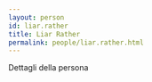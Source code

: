 ```yaml
---
layout: person
id: liar.rather
title: Liar Rather
permalink: people/liar.rather.html
---
```


Dettagli della persona